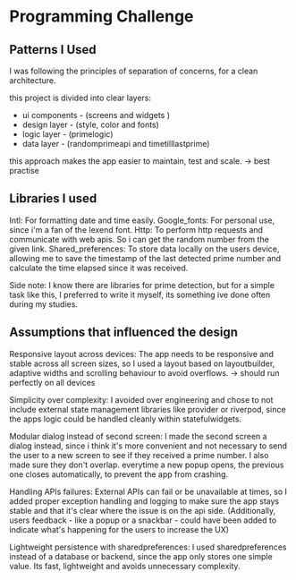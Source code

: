 # Programming Challenge

## Patterns I Used

I was following the principles of separation of concerns, for a clean architecture.

this project is divided into clear layers:
-	ui components - (screens and widgets )
- design layer - (style, color and fonts)
- logic layer - (primelogic)
- data layer - (randomprimeapi and timetilllastprime)

this approach makes the app easier to maintain, test and scale.
-> best practise

## Libraries I used 

Intl: For formatting date and time easily. 
Google_fonts: For personal use, since i'm a fan of the lexend font.
Http: To perform http requests and communicate with web apis. So i can get the random number from the given link.
Shared_preferences: To store data locally on the users device, allowing me to save the timestamp of the last detected prime number and calculate the time elapsed since it was received. 

Side note: I know there are libraries for prime detection, but for a simple task like this, I preferred to write it myself, its something ive done often during my studies.

## Assumptions that influenced the design

Responsive layout across devices: The app needs to be responsive and stable across all screen sizes, so I used a layout based on layoutbuilder, adaptive widths and scrolling behaviour to avoid overflows. -> should run perfectly on all devices

Simplicity over complexity: I avoided over engineering and chose to not include external state management libraries like provider or riverpod, since the apps logic could be handled cleanly within statefulwidgets.

Modular dialog instead of second screen: I made the second screen a dialog instead, since i think it's more convenient and not necessary to send the user to a new screen to see if they received a prime number. I also made sure they don't overlap. everytime a new popup opens, the previous one closes automatically, to prevent the app from crashing. 

Handling APIs failures: External APIs can fail or be unavailable at times, so I added proper exception handling and logging to make sure the app stays stable and that it's clear where the issue is on the api side. (Additionally, users feedback - like a popup or a snackbar - could have been added to indicate what's happening for the users to increase the UX)

Lightweight persistence with sharedpreferences: I used sharedpreferences instead of a database or backend, since the app only stores one simple value. Its fast, lightweight and avoids unnecessary complexity.




 








